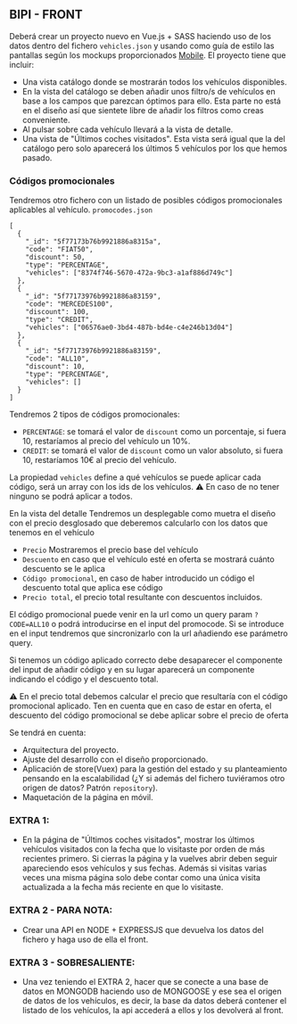 ## BIPI - FRONT
Deberá crear un proyecto nuevo en Vue.js + SASS haciendo uso de los datos dentro del fichero `vehicles.json` y usando como guía de estilo las pantallas según los mockups proporcionados [Mobile](https://projects.invisionapp.com/prototype/test-frontend-mobile-ckhc4fvd8015094015hbigyr8/play/75dffa67). El proyecto tiene que incluir:

- Una vista catálogo donde se mostrarán todos los vehículos disponibles.
- En la vista del catálogo se deben añadir unos filtro/s de vehículos en base a los campos que parezcan óptimos para ello. Esta parte no está en el diseño así que sientete libre de añadir los filtros como creas conveniente.
- Al pulsar sobre cada vehículo llevará a la vista de detalle.
- Una vista de "Últimos coches visitados". Esta vista será igual que la del catálogo pero solo aparecerá los últimos 5 vehículos por los que hemos pasado.

### Códigos promocionales

Tendremos otro fichero con un listado de posibles códigos promocionales aplicables al vehículo. `promocodes.json`

```
[
  {
    "_id": "5f77173b76b9921886a8315a",
    "code": "FIAT50",
    "discount": 50,
    "type": "PERCENTAGE",
    "vehicles": ["8374f746-5670-472a-9bc3-a1af886d749c"]
  },
  {
    "_id": "5f77173976b9921886a83159",
    "code": "MERCEDES100",
    "discount": 100,
    "type": "CREDIT",
    "vehicles": ["06576ae0-3bd4-487b-bd4e-c4e246b13d04"]
  },
  {
    "_id": "5f77173976b9921886a83159",
    "code": "ALL10",
    "discount": 10,
    "type": "PERCENTAGE",
    "vehicles": []
  }
]
```
Tendremos 2 tipos de códigos promocionales:
- `PERCENTAGE`: se tomará el valor de `discount` como un porcentaje, si fuera 10, restaríamos al precio del vehículo un 10%.
- `CREDIT`: se tomará el valor de `discount` como un valor absoluto, si fuera 10, restaríamos 10€ al precio del vehículo.

La propiedad `vehicles` define a qué vehículos se puede aplicar cada código, será un array con los ids de los vehículos. ⚠️ En caso de no tener ninguno se podrá aplicar a todos.

En la vista del detalle Tendremos un desplegable como muetra el diseño con el precio desglosado que deberemos calcularlo con los datos que tenemos en el vehículo

- `Precio` Mostraremos el precio base del vehículo
- `Descuento` en caso que el vehículo esté en oferta se mostrará cuánto descuento se le aplica
- `Código promocional`, en caso de haber introducido un código el descuento total que aplica ese código
- `Precio total`, el precio total resultante con descuentos incluidos.

El código promocional puede venir en la url como un query param `?CODE=ALL10` o podrá introducirse en el input del promocode. Si se introduce en el input tendremos que sincronizarlo con la url añadiendo ese parámetro query.

Si tenemos un código aplicado correcto debe desaparecer el componente del input de añadir código y en su lugar aparecerá un componente indicando el código y el descuento total.

⚠️ En el precio total debemos calcular el precio que resultaría con el código promocional aplicado. Ten en cuenta que en caso de estar en oferta, el descuento del código promocional se debe aplicar sobre el precio de oferta

Se tendrá en cuenta:
- Arquitectura del proyecto.
- Ajuste del desarrollo con el diseño proporcionado.
- Aplicación de store(Vuex) para la gestión del estado y su planteamiento pensando en la escalabilidad (¿Y si además del fichero tuviéramos otro origen de datos? Patrón `repository`).
- Maquetación de la página en móvil.

### EXTRA 1:
- En la página de "Últimos coches visitados", mostrar los últimos vehículos visitados con la fecha que lo visitaste por orden de más recientes primero. Si cierras la página y la vuelves abrir deben seguir apareciendo esos vehículos y sus fechas. Además si visitas varias veces una misma página solo debe contar como una única visita actualizada a la fecha más reciente en que lo visitaste.

### EXTRA 2 - PARA NOTA:
- Crear una API en NODE + EXPRESSJS que devuelva los datos del fichero y haga uso de ella el front.

### EXTRA 3 - SOBRESALIENTE:
- Una vez teniendo el EXTRA 2, hacer que se conecte a una base de datos en MONGODB haciendo uso de MONGOOSE y ese sea el origen de datos de los vehículos, es decir, la base da datos deberá contener el listado de los vehículos, la api accederá a ellos y los devolverá al front.